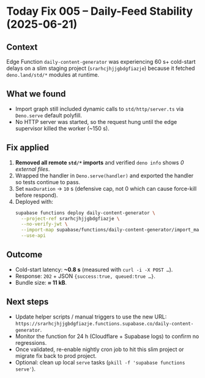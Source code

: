 # Today Fix 005 – Daily-Feed Stability (2025-06-21)

## Context

Edge Function `daily-content-generator` was experiencing 60 s+ cold-start delays
on a slim staging project (`srarhcjhjjgbdgfiazje`) because it fetched
`deno.land/std/*` modules at runtime.

## What we found

- Import graph still included dynamic calls to `std/http/server.ts` via
  `Deno.serve` default polyfill.
- No HTTP server was started, so the request hung until the edge supervisor
  killed the worker (~150 s).

## Fix applied

1. **Removed all remote `std/*` imports** and verified `deno info` shows _0
   external files_.
2. Wrapped the handler in `Deno.serve(handler)` and exported the handler so
   tests continue to pass.
3. Set `maxDuration` → `10` s (defensive cap, not 0 which can cause force-kill
   before respond).
4. Deployed with:
   ```bash
   supabase functions deploy daily-content-generator \
     --project-ref srarhcjhjjgbdgfiazje \
     --no-verify-jwt \
     --import-map supabase/functions/daily-content-generator/import_map.json \
     --use-api
   ```

## Outcome

- Cold-start latency: **~0.8 s** (measured with `curl -i -X POST …`).
- Response: `202` + JSON `{success:true, queued:true …}`.
- Bundle size: **≈ 11 kB**.

## Next steps

- Update helper scripts / manual triggers to use the new URL:
  `https://srarhcjhjjgbdgfiazje.functions.supabase.co/daily-content-generator`.
- Monitor the function for 24 h (Cloudflare + Supabase logs) to confirm no
  regressions.
- Once validated, re-enable nightly cron job to hit this slim project or migrate
  fix back to prod project.
- Optional: clean up local `serve` tasks
  (`pkill -f 'supabase functions serve'`).
